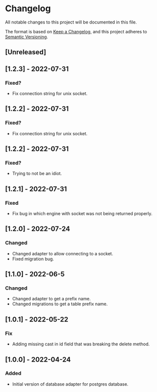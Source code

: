 # Changelog

All notable changes to this project will be documented in this file.

The format is based on [Keep a Changelog](https://keepachangelog.com/en/1.0.0/),
and this project adheres to [Semantic Versioning](https://semver.org/spec/v2.0.0.html).

## [Unreleased]

## [1.2.3] - 2022-07-31

### Fixed?

- Fix connection string for unix socket.

## [1.2.2] - 2022-07-31

### Fixed?

- Fix connection string for unix socket.

## [1.2.2] - 2022-07-31

### Fixed?

- Trying to not be an idiot.

## [1.2.1] - 2022-07-31

### Fixed

- Fix bug in which engine with socket was not being returned properly.

## [1.2.0] - 2022-07-24

### Changed

- Changed adapter to allow connecting to a socket.
- Fixed migration bug.

## [1.1.0] - 2022-06-5

### Changed

- Changed adapter to get a prefix name.
- Changed migrations to get a table prefix name.

## [1.0.1] - 2022-05-22

### Fix

- Adding missing cast in id field that was breaking the delete method.

## [1.0.0] - 2022-04-24

### Added

- Initial version of database adapter for postgres database.